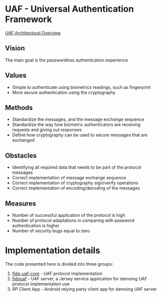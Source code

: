 # UAF - Universal Authentication Framework

[UAF Architectural Overview](https://fidoalliance.org/wp-content/uploads/html/fido-uaf-overview-v1.0-ps-20141208.html)

## Vision
The main goal is the passwordless authentication experience

## Values
- Simple to authenticate using biometrics readings, such as fingerprint
- More secure authentication using the cryptography

## Methods
- Standardize the messages, and the message exchange sequence
- Standardize the way how biometric authenticators are receiving requests and giving out responses
- Define how cryptography can be used to secure messages that are exchanged

## Obstacles
- Identifying all required data that needs to be part of the protocol messages
- Correct implementation of message exchange sequence
- Correct implementation of cryptography sign/verify operations
- Correct implementation of encoding/decoding of the messages

## Measures
- Number of successful application of the protocol is high
- Number of protocol adaptations in comparing with password authentication is higher
- Number of security bugs equal to zero

# Implementation details
The code presented here is divided into three groups:

1. [fido-uaf-core](fido-uaf-core/README.md) - UAF protocol implementation
2. [fidouaf](fidouaf/README.md) - UAF server, a Jersey service application for demoing UAF protocol implementation use
3. RP Client App - Android relying party client app for demoing UAF server
